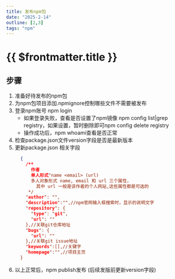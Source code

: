 ```yaml
---
title: 发布npm包
date: "2025-2-14"
outline: [2,3]
tags: "npm"
---
```


# {{ $frontmatter.title }}

## 步骤  

1. 准备好待发布的npm包
2. 为npm包项目添加.npmignore控制哪些文件不需要被发布
3. 登录npm账号 npm login
    - 如果登录失败，查看是否设置了npm镜像 npm config list|grep registry，如果设置，暂时删除即可npm config delete registry
    - 操作成功后，npm whoami查看是否正常
4. 检查package.json文件version字段是否是最新版本
5. 更新package.json 相关字段
    ```json
      {
        /**
          作者
          单人形式"name <email> (url)
          多人对象形式 name, email 和 url 三个属性，
            其中 url 一般是该作者的个人网站,这些属性都是可选的
         */
        "author": "",
        "description":"",//npm官网输入框搜索时，显示的说明文字
        "repository": {  
          "type": "git",  
          "url": ""  
        },//关联git仓库地址
        "bugs": {  
          "url": ""  
        },//关联git issue地址
        "keywords":[],//关键字
        "homepage":"",//项目主页
      }
    ```
6. 以上正常后，npm publish发布 (后续发版前更新version字段)

